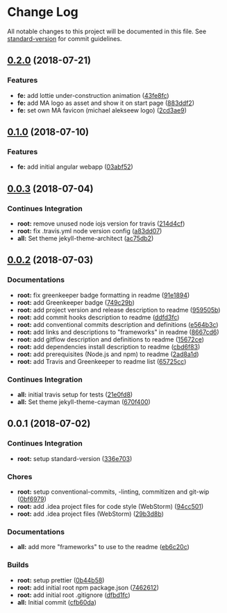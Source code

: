 # Change Log

All notable changes to this project will be documented in this file. See [standard-version](https://github.com/conventional-changelog/standard-version) for commit guidelines.

<a name="0.2.0"></a>

## [0.2.0](https://github.com/Mischa1610/alekseew/compare/v0.1.0...v0.2.0) (2018-07-21)

### Features

-   **fe:** add lottie under-construction animation ([43fe8fc](https://github.com/Mischa1610/alekseew/commit/43fe8fc))
-   **fe:** add MA logo as asset and show it on start page ([883ddf2](https://github.com/Mischa1610/alekseew/commit/883ddf2))
-   **fe:** set own MA favicon (michael alekseew logo) ([2cd3ae9](https://github.com/Mischa1610/alekseew/commit/2cd3ae9))

<a name="0.1.0"></a>

## [0.1.0](https://github.com/Mischa1610/alekseew/compare/v0.0.3...v0.1.0) (2018-07-10)

### Features

-   **fe:** add initial angular webapp ([03abf52](https://github.com/Mischa1610/alekseew/commit/03abf52))

<a name="0.0.3"></a>

## [0.0.3](https://github.com/Mischa1610/alekseew/compare/v0.0.2...v0.0.3) (2018-07-04)

### Continues Integration

-   **root:** remove unused node iojs version for travis ([214d4cf](https://github.com/Mischa1610/alekseew/commits/214d4cf))
-   **root:** fix .travis.yml node version config ([a83dd07](https://github.com/Mischa1610/alekseew/commits/a83dd07))
-   **all:** Set theme jekyll-theme-architect ([ac75db2](https://github.com/Mischa1610/alekseew/commits/ac75db2))

<a name="0.0.2"></a>

## [0.0.2](https://github.com/Mischa1610/alekseew/compare/v0.0.1...v0.0.2) (2018-07-03)

### Documentations

-   **root:** fix greenkeeper badge formatting in readme ([91e1894](https://github.com/Mischa1610/alekseew/commits/91e1894))
-   **root:** add Greenkeeper badge ([749c29b](https://github.com/Mischa1610/alekseew/commits/749c29b))
-   **root:** add project version and release description to readme ([959505b](https://github.com/Mischa1610/alekseew/commits/959505b))
-   **root:** add commit hooks description to readme ([ddfd3fc](https://github.com/Mischa1610/alekseew/commits/ddfd3fc))
-   **root:** add conventional commits description and definitions ([e564b3c](https://github.com/Mischa1610/alekseew/commits/e564b3c))
-   **root:** add links and descriptions to "frameworks" in readme ([8667cd6](https://github.com/Mischa1610/alekseew/commits/8667cd6))
-   **root:** add gitflow description and definitions to readme ([15672ce](https://github.com/Mischa1610/alekseew/commits/15672ce))
-   **root:** add dependencies install description to readme ([cbd6f83](https://github.com/Mischa1610/alekseew/commits/cbd6f83))
-   **root:** add prerequisites (Node.js and npm) to readme ([2ad8a1d](https://github.com/Mischa1610/alekseew/commits/2ad8a1d))
-   **root:** add Travis and Greenkeeper to readme list ([65725cc](https://github.com/Mischa1610/alekseew/commits/65725cc))

### Continues Integration

-   **all:** initial travis setup for tests ([21e0fd8](https://github.com/Mischa1610/alekseew/commits/21e0fd8))
-   **all:** Set theme jekyll-theme-cayman ([670f400](https://github.com/Mischa1610/alekseew/commits/670f400))

<a name="0.0.1"></a>

## 0.0.1 (2018-07-02)

### Continues Integration

-   **root:** setup standard-version ([336e703](https://github.com/Mischa1610/alekseew/commits/336e703))

### Chores

-   **root:** setup conventional-commits, -linting, commitizen and git-wip ([0bf6979](https://github.com/Mischa1610/alekseew/commits/0bf6979))
-   **root:** add .idea project files for code style (WebStorm) ([94cc501](https://github.com/Mischa1610/alekseew/commits/94cc501))
-   **root:** add .idea project files (WebStorm) ([29b3d8b](https://github.com/Mischa1610/alekseew/commits/29b3d8b))

### Documentations

-   **all:** add more "frameworks" to use to the readme ([eb6c20c](https://github.com/Mischa1610/alekseew/commits/eb6c20c))

### Builds

-   **root:** setup prettier ([0b44b58](https://github.com/Mischa1610/alekseew/commits/0b44b58))
-   **root:** add initial root npm package.json ([7462612](https://github.com/Mischa1610/alekseew/commits/7462612))
-   **root:** add initial root .gitignore ([dfbd1fc](https://github.com/Mischa1610/alekseew/commits/dfbd1fc))
-   **all:** Initial commit ([cfb60da](https://github.com/Mischa1610/alekseew/commits/cfb60da))
